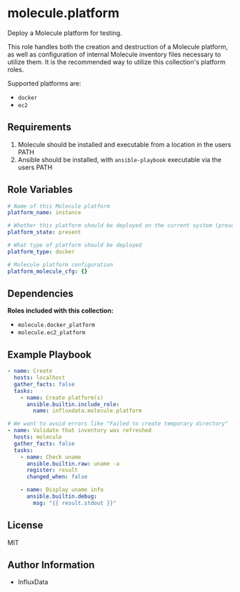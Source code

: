 molecule.platform
=========

Deploy a Molecule platform for testing.

This role handles both the creation and destruction of a Molecule platform, as well as configuration of internal Molecule inventory files necessary to utilize them. It is the recommended way to utilize this collection's platform roles.

Supported platforms are:
- `docker`
- `ec2`

Requirements
------------

1. Molecule should be installed and executable from a location in the users PATH
1. Ansible should be installed, with `ansible-playbook` executable via the users PATH

Role Variables
--------------

```yaml
# Name of this Molecule platform
platform_name: instance

# Whether this platform should be deployed on the current system (present/absent)
platform_state: present

# What type of platform should be deployed
platform_type: docker

# Molecule platform configuration
platform_molecule_cfg: {}
```

Dependencies
------------

**Roles included with this collection:**
- `molecule.docker_platform`
- `molecule.ec2_platform`

Example Playbook
----------------

```yaml
- name: Create
  hosts: localhost
  gather_facts: false
  tasks:
    - name: Create platform(s)
      ansible.builtin.include_role:
        name: influxdata.molecule.platform

# We want to avoid errors like "Failed to create temporary directory"
- name: Validate that inventory was refreshed
  hosts: molecule
  gather_facts: false
  tasks:
    - name: Check uname
      ansible.builtin.raw: uname -a
      register: result
      changed_when: false

    - name: Display uname info
      ansible.builtin.debug:
        msg: "{{ result.stdout }}"

```

License
-------

MIT

Author Information
------------------

- InfluxData

